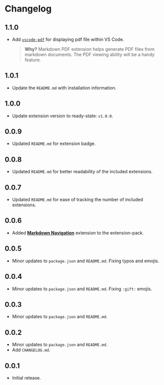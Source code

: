 # Changelog

## 1.1.0

- Add [`vscode-pdf`](https://marketplace.visualstudio.com/items?itemName=tomoki1207.pdf) for displaying pdf file within VS Code.
    
  > **Why?** Markdown PDF extension helps generate PDF files from markdown documents. The PDF viewing ability will be a handy feature. 

## 1.0.1

- Update the `README.md` with installation information.

## 1.0.0

- Update extension version to ready-state: `v1.0.0`.

## 0.0.9

- Updated `README.md` for extension badge.

## 0.0.8

- Updated `README.md` for better readability of the included extensions.

## 0.0.7

- Updated `README.md` for ease of tracking the number of included extensions.

## 0.0.6

- Added [**Markdown Navigation**](https://marketplace.visualstudio.com/items?itemName=AlanWalk.markdown-navigation) extension to the extension-pack.

## 0.0.5

- Minor updates to `package.json` and `README.md`. Fixing typos and emojis.

## 0.0.4

- Minor updates to `package.json` and `README.md`. Fixing `:gift:` emojis.

## 0.0.3

- Minor updates to `package.json` and `README.md`.

## 0.0.2

- Minor updates to `package.json` and `README.md`.
- Add `CHANGELOG.md`.

## 0.0.1

- Initial release.
